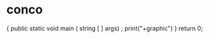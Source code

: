# conco
  
  {
  public static void main ( string [ ] args) ;
    print("+graphic")
  }
    return 0;
